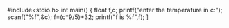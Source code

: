 #include<stdio.h>
int main()
{
float f,c;
printf("enter the temperature in c:");
scanf("%f",&c);
f=(c*9/5)+32;
printf("f is %f",f);
]
